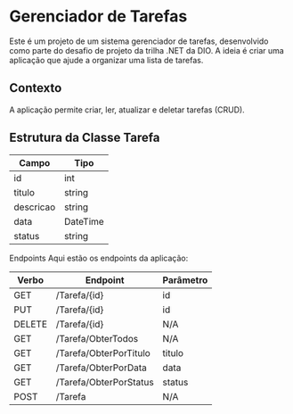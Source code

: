 # Gerenciador de Tarefas

Este é um projeto de um sistema gerenciador de tarefas, desenvolvido como parte do desafio de projeto da trilha .NET da DIO. A ideia é criar uma aplicação que ajude a organizar 
uma lista de tarefas.

## Contexto

A aplicação permite criar, ler, atualizar e deletar tarefas (CRUD).

## Estrutura da Classe Tarefa

| Campo      | Tipo     |
|------------|----------|
| id         | int      |
| titulo     | string   |
| descricao  | string   |
| data       | DateTime |
| status     | string   |


Endpoints
Aqui estão os endpoints da aplicação: 

| Verbo  | Endpoint               | Parâmetro |
|--------|------------------------|-----------|
| GET    | /Tarefa/{id}           | id        |
| PUT    | /Tarefa/{id}           | id        |
| DELETE | /Tarefa/{id}           | N/A       |
| GET    | /Tarefa/ObterTodos     | N/A       |
| GET    | /Tarefa/ObterPorTitulo | titulo    |
| GET    | /Tarefa/ObterPorData   | data      |
| GET    | /Tarefa/ObterPorStatus | status    |
| POST   | /Tarefa                | N/A       |

